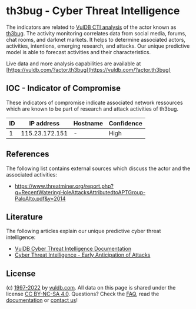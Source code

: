 # th3bug - Cyber Threat Intelligence

The indicators are related to [VulDB CTI analysis](https://vuldb.com/?kb.cti) of the actor known as [th3bug](https://vuldb.com/?actor.th3bug). The activity monitoring correlates data from social media, forums, chat rooms, and darknet markets. It helps to determine associated actors, activities, intentions, emerging research, and attacks. Our unique predictive model is able to forecast activities and their characteristics.

Live data and more analysis capabilities are available at [https://vuldb.com/?actor.th3bug](https://vuldb.com/?actor.th3bug)

## IOC - Indicator of Compromise

These indicators of compromise indicate associated network ressources which are known to be part of research and attack activities of th3bug.

ID | IP address | Hostname | Confidence
-- | ---------- | -------- | ----------
1 | 115.23.172.151 | - | High

## References

The following list contains external sources which discuss the actor and the associated activities:

* https://www.threatminer.org/report.php?q=RecentWateringHoleAttacksAttributedtoAPTGroup-PaloAlto.pdf&y=2014

## Literature

The following articles explain our unique predictive cyber threat intelligence:

* [VulDB Cyber Threat Intelligence Documentation](https://vuldb.com/?kb.cti)
* [Cyber Threat Intelligence - Early Anticipation of Attacks](https://www.scip.ch/en/?labs.20201022)

## License

(c) [1997-2022](https://vuldb.com/?kb.changelog) by [vuldb.com](https://vuldb.com/?kb.about). All data on this page is shared under the license [CC BY-NC-SA 4.0](https://creativecommons.org/licenses/by-nc-sa/4.0/). Questions? Check the [FAQ](https://vuldb.com/?kb.faq), read the [documentation](https://vuldb.com/?kb) or [contact us](https://vuldb.com/?contact)!
